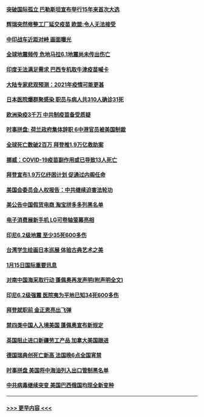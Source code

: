 #### [突破国际孤立 巴勒斯坦宣布举行15年来首次大选](../pages/prog202/a103033395.md?t=01161502) 
#### [辉瑞突然修整工厂延交疫苗 欧盟:令人无法接受](../pages/prog202/a103033337.md?t=01161502) 
#### [中印战车近距对峙 画面曝光](../pages/prog202/a103033328.md?t=01161502) 
#### [全球地震频传 危地马拉6.1地震尚未传出伤亡](../pages/prog202/a103033260.md?t=01161502) 
#### [印度无法满足需求 巴西专机取牛津疫苗喊卡](../pages/prog202/a103033246.md?t=01161502) 
#### [大陆专家悲观预测：2021年疫情可能更甚](../pages/prog202/a103033186.md?t=01161502) 
#### [日本医院爆群聚感染 职员与病人共310人确诊31死](../pages/prog202/a103033200.md?t=01161502) 
#### [欧洲染疫3千万 中共制疫苗备受质疑](../pages/prog202/a103032868.md?t=01161502) 
#### [时事拼盘: 荷兰政府集体辞职 6中港官员被美国制裁](../pages/prog202/a103033063.md?t=01161502) 
#### [全球死亡数破2百万 拜登推1.9万亿救助案](../pages/prog202/a103033050.md?t=01161502) 
#### [挪威：COVID-19疫苗副作用或已导致13人死亡](../pages/prog202/a103032989.md?t=01161502) 
#### [拜登宣布1.9万亿纾困计划 促通过内阁任命](../pages/prog202/a103032902.md?t=01161502) 
#### [美国会委员会人权报告：中共继续迫害法轮功](../pages/prog202/a103032900.md?t=01161502) 
#### [美公告中国假货电商 淘宝拼多多列黑名单](../pages/prog202/a103032892.md?t=01161502) 
#### [电子消费展新手机 LG可卷轴萤幕亮相](../pages/prog202/a103032862.md?t=01161502) 
#### [印尼6.2级地震 至少35死600多伤](../pages/prog202/a103032858.md?t=01161502) 
#### [台湾学生绘画日本巡展 体验古典艺术之美](../pages/prog202/a103032810.md?t=01161502) 
#### [1月15日国际重要讯息](../pages/prog202/a103032706.md?t=01161502) 
#### [对南中国海采取行动 蓬佩奥再发声明(附声明全文)](../pages/prog202/a103032622.md?t=01161502) 
#### [印尼6.2级强震 医院夷为平地已知34死600多伤](../pages/prog202/a103032580.md?t=01161502) 
#### [拜登就职前 金正恩亮出飞弹](../pages/prog202/a103032472.md?t=01161502) 
#### [禁四类中国人入境美国 蓬佩奥宣布新规定](../pages/prog202/a103032438.md?t=01161502) 
#### [英国阻止进口新疆劳工产品 加拿大美国跟进](../pages/prog202/a103032303.md?t=01161502) 
#### [德国瑞典创死亡新高 法国晚6点全国宵禁](../pages/prog202/a103032350.md?t=01161502) 
#### [时事拼盘 美国将中海油列入出口管制黑名单](../pages/prog202/a103032335.md?t=01161502) 
#### [中共病毒继续突变 美国巴西俄国均现全新变种](../pages/prog202/a103032261.md?t=01161502) 

----
#### [ >>> 更早内容 <<< ](../indexes/prog202-earlier.md)
